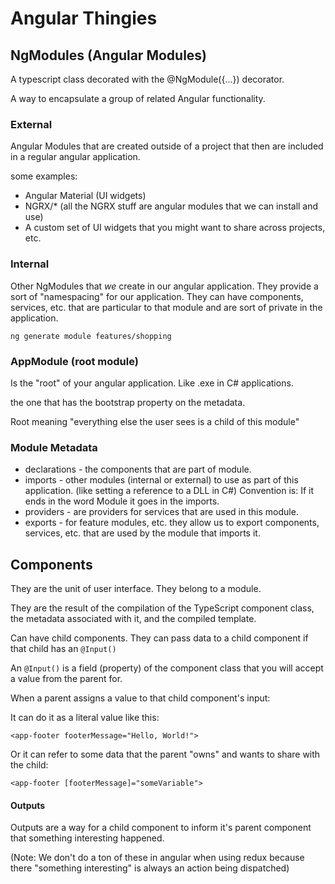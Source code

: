 # Angular Thingies

## NgModules (Angular Modules)

A typescript class decorated with the @NgModule({...}) decorator.

A way to encapsulate a group of related Angular functionality.

### External

Angular Modules that are created outside of a project that then are included in a regular angular application.

some examples:
- Angular Material (UI widgets)
- NGRX/* (all the NGRX stuff are angular modules that we can install and use)
- A custom set of UI widgets that you might want to share across projects, etc.


### Internal
  Other NgModules that *we* create in our angular application.
  They provide a sort of "namespacing" for our application.
  They can have components, services, etc. that are particular to that module and are sort of private in the application.

  `ng generate module features/shopping`


### AppModule (root module)

Is the "root" of your angular application. Like .exe in C# applications.

the one that has the bootstrap property on the metadata.

Root meaning "everything else the user sees is a child of this module"

### Module Metadata

- declarations - the components that are part of module.
- imports - other modules (internal or external) to use as part of this application. (like setting a reference to a DLL in C#) Convention is: If it ends in the word Module it goes in the imports.
- providers - are providers for services that are used in this module.
- exports - for feature modules, etc. they allow us to export components, services, etc. that are used by the module that imports it.


## Components

They are the unit of user interface. They belong to a module.

They are the result of the compilation of the TypeScript component class, the metadata associated with it, and the compiled template.

Can have child components. They can pass data to a child component 
if that child has an `@Input()`

An `@Input()` is a field (property) of the component class that you will accept a value from the parent for.

When a parent assigns a value to that child component's input:


It can do it as a literal value like this:
```
<app-footer footerMessage="Hello, World!">
```

Or it can refer to some data that the parent "owns" and wants to share with the child:

```
<app-footer [footerMessage]="someVariable">
```

#### Outputs

Outputs are a way for a child component to inform it's parent component that something interesting happened.

(Note: We don't do a ton of these in angular when using redux because there "something interesting" is always an action being dispatched)
